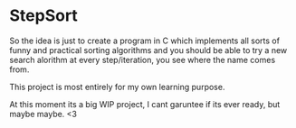 # StepSort

So the idea is just to create a program in C which implements all sorts of funny and practical sorting algorithms and you should be able to try a new search alorithm at every step/iteration, you see where the name comes from.

This project is most entirely for my own learning purpose.

At this moment its a big WIP project, I cant garuntee if its ever ready, but maybe maybe. <3
